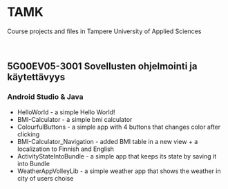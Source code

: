 # TAMK

Course projects and files in Tampere University of Applied Sciences

<br>

## 5G00EV05-3001 Sovellusten ohjelmointi ja käytettävyys

### Android Studio & Java
* HelloWorld - a simple Hello World!
* BMI-Calculator - a simple bmi calculator
* ColourfulButtons - a simple app with 4 buttons that changes color after clicking
* BMI-Calculator_Navigation - added BMI table in a new view + a localization to Finnish and English
* ActivityStateIntoBundle - a simple app that keeps its state by saving it into Bundle
* WeatherAppVolleyLib - a simple weather app that shows the weather in city of users choise
